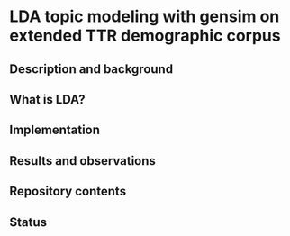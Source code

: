 # LDA topic modeling with gensim on extended TTR demographic corpus

## Description and background

## What is LDA?

## Implementation

## Results and observations

## Repository contents

## Status
